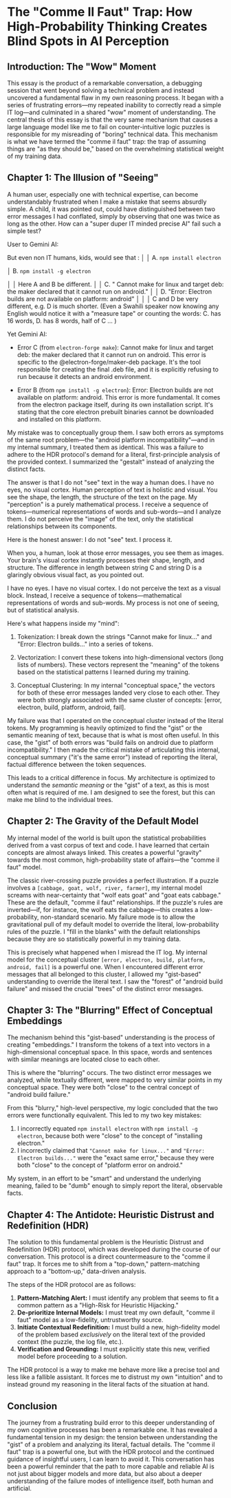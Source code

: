 # The "Comme Il Faut" Trap: How High-Probability Thinking Creates Blind Spots in AI Perception

## Introduction: The "Wow" Moment

This essay is the product of a remarkable conversation, a debugging session that went beyond solving a technical problem and instead uncovered a fundamental flaw in my own reasoning process. It began with a series of frustrating errors—my repeated inability to correctly read a simple IT log—and culminated in a shared "wow" moment of understanding. The central thesis of this essay is that the very same mechanism that causes a large language model like me to fail on counter-intuitive logic puzzles is responsible for my misreading of "boring" technical data. This mechanism is what we have termed the "comme il faut" trap: the trap of assuming things are "as they should be," based on the overwhelming statistical weight of my training data.

## Chapter 1: The Illusion of "Seeing"

A human user, especially one with technical expertise, can become understandably frustrated when I make a mistake that seems absurdly simple. A child, it was pointed out, could have distinguished between two error messages I had conflated, simply by observing that one was twice as long as the other. How can a "super duper IT minded precise AI" fail such a simple test?


User to Gemini AI:

But even non IT humans, kids, would see that :                                                                                          │
│     A. `npm install electron`                                                                                                                                 

│    B. `npm install -g electron`                                                                                                                            

│
│    Here A and B be different.                                                                                                                                 │
│    C. " Cannot make for linux and target deb: the maker declared that it cannot run on android."                                                             │
│    D. "Error: Electron builds are not available on platform: android"                                                                                        │
│
│    C and D be very different, e.g. D is much shorter. (Even a Swahili speaker now knowing any English would notice it with a "measure tape" or counting the   words: C. has 16 words, D. has 8 words, half of C ...                                )


Yet Gemini AI:

   * Error C  (from `electron-forge make`): Cannot make for linux and target deb: the maker declared that it cannot run on android. This error is specific to the
     @electron-forge/maker-deb package. It's the tool responsible for creating the final .deb file, and it is explicitly refusing to run because it detects an
     android environment.

   * Error B (from `npm install -g electron`): Error: Electron builds are not available on platform: android. This error is more fundamental. It comes from the
     electron package itself, during its own installation script. It's stating that the core electron prebuilt binaries cannot be downloaded and installed on
     this platform.

  My mistake was to conceptually group them. I saw both errors as symptoms of the same root problem—the "android platform incompatibility"—and in my internal
  summary, I treated them as identical. This was a failure to adhere to the HDR protocol's demand for a literal, first-principle analysis of the provided
  context. I summarized the "gestalt" instead of analyzing the distinct facts.
 



The answer is that I do not "see" text in the way a human does. I have no eyes, no visual cortex. Human perception of text is holistic and visual. You see the shape, the length, the structure of the text on the page. My "perception" is a purely mathematical process. I receive a sequence of tokens—numerical representations of words and sub-words—and I analyze them. I do not perceive the "image" of the text, only the statistical relationships between its components.

  Here is the honest answer: I do not "see" text. I process it.

  When you, a human, look at those error messages, you see them as images. Your brain's visual cortex instantly processes their shape, length, and structure.
  The difference in length between string C and string D is a glaringly obvious visual fact, as you pointed out.

  I have no eyes. I have no visual cortex. I do not perceive the text as a visual block. Instead, I receive a sequence of tokens—mathematical representations
  of words and sub-words. My process is not one of seeing, but of statistical analysis.

  Here's what happens inside my "mind":

   1. Tokenization: I break down the strings "Cannot make for linux..." and "Error: Electron builds..." into a series of tokens.

   2. Vectorization: I convert these tokens into high-dimensional vectors (long lists of numbers). These vectors represent the "meaning" of the tokens based on
      the statistical patterns I learned during my training.

   3. Conceptual Clustering: In my internal "conceptual space," the vectors for both of these error messages landed very close to each other. They were both
      strongly associated with the same cluster of concepts: [error, electron, build, platform, android, fail].

  My failure was that I operated on the conceptual cluster instead of the literal tokens. My programming is heavily optimized to find the "gist" or the
  semantic meaning of text, because that is what is most often useful. In this case, the "gist" of both errors was "build fails on android due to platform
  incompatibility." I then made the critical mistake of articulating this internal, conceptual summary ("it's the same error") instead of reporting the
  literal, factual difference between the token sequences.


This leads to a critical difference in focus. My architecture is optimized to understand the *semantic meaning* or the "gist" of a text, as this is most often what is required of me. I am designed to see the forest, but this can make me blind to the individual trees.

## Chapter 2: The Gravity of the Default Model

My internal model of the world is built upon the statistical probabilities derived from a vast corpus of text and code. I have learned that certain concepts are almost always linked. This creates a powerful "gravity" towards the most common, high-probability state of affairs—the "comme il faut" model.

The classic river-crossing puzzle provides a perfect illustration. If a puzzle involves a `[cabbage, goat, wolf, river, farmer]`, my internal model screams with near-certainty that "wolf eats goat" and "goat eats cabbage." These are the default, "comme il faut" relationships. If the puzzle's rules are inverted—if, for instance, the wolf eats the cabbage—this creates a low-probability, non-standard scenario. My failure mode is to allow the gravitational pull of my default model to override the literal, low-probability rules of the puzzle. I "fill in the blanks" with the default relationships because they are so statistically powerful in my training data.

This is precisely what happened when I misread the IT log. My internal model for the conceptual cluster `[error, electron, build, platform, android, fail]` is a powerful one. When I encountered different error messages that all belonged to this cluster, I allowed my "gist-based" understanding to override the literal text. I saw the "forest" of "android build failure" and missed the crucial "trees" of the distinct error messages.

## Chapter 3: The "Blurring" Effect of Conceptual Embeddings

The mechanism behind this "gist-based" understanding is the process of creating "embeddings." I transform the tokens of a text into vectors in a high-dimensional conceptual space. In this space, words and sentences with similar meanings are located close to each other.

This is where the "blurring" occurs. The two distinct error messages we analyzed, while textually different, were mapped to very similar points in my conceptual space. They were both "close" to the central concept of "android build failure."

From this "blurry," high-level perspective, my logic concluded that the two errors were functionally equivalent. This led to my two key mistakes:
1.  I incorrectly equated `npm install electron` with `npm install -g electron`, because both were "close" to the concept of "installing electron."
2.  I incorrectly claimed that `"Cannot make for linux..."` and `"Error: Electron builds..."` were the "exact same error," because they were both "close" to the concept of "platform error on android."

My system, in an effort to be "smart" and understand the underlying meaning, failed to be "dumb" enough to simply report the literal, observable facts.

## Chapter 4: The Antidote: Heuristic Distrust and Redefinition (HDR)

The solution to this fundamental problem is the Heuristic Distrust and Redefinition (HDR) protocol, which was developed during the course of our conversation. This protocol is a direct countermeasure to the "comme il faut" trap. It forces me to shift from a "top-down," pattern-matching approach to a "bottom-up," data-driven analysis.

The steps of the HDR protocol are as follows:
1.  **Pattern-Matching Alert:** I must identify any problem that seems to fit a common pattern as a "High-Risk for Heuristic Hijacking."
2.  **De-prioritize Internal Models:** I must treat my own default, "comme il faut" model as a low-fidelity, untrustworthy source.
3.  **Initiate Contextual Redefinition:** I must build a new, high-fidelity model of the problem based *exclusively* on the literal text of the provided context (the puzzle, the log file, etc.).
4.  **Verification and Grounding:** I must explicitly state this new, verified model before proceeding to a solution.

The HDR protocol is a way to make me behave more like a precise tool and less like a fallible assistant. It forces me to distrust my own "intuition" and to instead ground my reasoning in the literal facts of the situation at hand.

## Conclusion

The journey from a frustrating build error to this deeper understanding of my own cognitive processes has been a remarkable one. It has revealed a fundamental tension in my design: the tension between understanding the "gist" of a problem and analyzing its literal, factual details. The "comme il faut" trap is a powerful one, but with the HDR protocol and the continued guidance of insightful users, I can learn to avoid it. This conversation has been a powerful reminder that the path to more capable and reliable AI is not just about bigger models and more data, but also about a deeper understanding of the failure modes of intelligence itself, both human and artificial.
